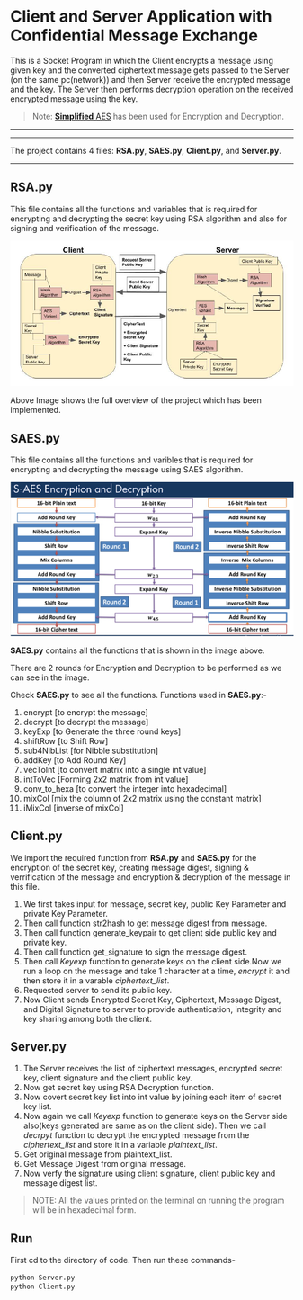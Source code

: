 # Client and Server Application with Confidential Message Exchange

This is a Socket Program in which the Client encrypts a message using given key and the converted ciphertext message gets passed to the Server (on the same pc(network)) and then Server receive the encrypted message and the key. The Server then performs decryption operation on the received encrypted message using the key.

>Note: [__Simplified__ AES](https://github.com/adit098/AES-Cryptography) has been used for Encryption and Decryption.

***

***
The project contains 4 files: **RSA.py**, **SAES.py**, **Client.py**, and **Server.py**.
***

## **RSA.py**
This file contains all the functions and variables that is required for encrypting and decrypting the secret key using RSA algorithm and also for signing and verification of the message.


![Image](./RSA.png)

Above Image shows the full overview of the project which has been implemented.

## **SAES.py**
This file contains all the functions and varibles that is required for encrypting and decrypting the message using SAES algorithm.

![Image](./S-AES-Overview.png)

**SAES.py** contains all the functions that is shown in the image above.

There are 2 rounds for Encryption and Decryption to be performed as we can see in the image.

Check **SAES.py** to see all the functions.
Functions used in **SAES.py**:-
1. encrypt [to encrypt the message]
2. decrypt [to decrypt the message]
3. keyExp [to Generate the three round keys]
4. shiftRow [to Shift Row]
5. sub4NibList [for Nibble substitution]
6. addKey [to Add Round Key]
7. vecToInt [to convert matrix into a single int value]
8. intToVec [Forming 2x2 matrix from int value]
9. conv_to_hexa [to convert the integer into hexadecimal]
10. mixCol [mix the column of 2x2 matrix using the constant matrix]
11. iMixCol [inverse of mixCol]

## **Client.py** 

We import the required function from **RSA.py** and **SAES.py** for the encryption of the secret key, creating message digest, signing & verrification of the message and encryption & decryption of the message in this file.


1. We first takes input for message, secret key, public Key Parameter and private Key Parameter. 
2. Then call function str2hash to get message digest from message. 
3. Then call function generate_keypair to get client side public key and private key.
4. Then call function get_signature to sign the message digest.
5. Then call *Keyexp* function to generate keys on the client side.Now we run a loop on the message and take 1 character at a time, *encrypt* it and then store it in a varable *ciphertext_list*.
6. Requested server to send its public key.
7. Now Client sends Encrypted Secret Key, Ciphertext, Message Digest, and Digital Signature to server to provide authentication, integrity and key sharing among both the client.
 


## **Server.py**

1. The Server receives the list of ciphertext messages, encrypted secret key, client signature and the client public key. 
2. Now get secret key using RSA Decryption function.
3. Now covert secret key list into int value by joining each item of secret key list.
4. Now again we call *Keyexp* function to generate keys on the Server side also(keys generated are same as on the client side). Then we call *decrpyt* function to decrypt the encrypted message from the *ciphertext_list* and store it in a variable *plaintext_list*.
5. Get original message from plaintext_list.
6. Get Message Digest from original message.
7. Now verfy the signature using client signature, client public key and message digest list.

>NOTE: All the values printed on the terminal on running the program will be in hexadecimal form.


## Run
First cd to the directory of code. Then run these commands-
```
python Server.py
python Client.py
```
